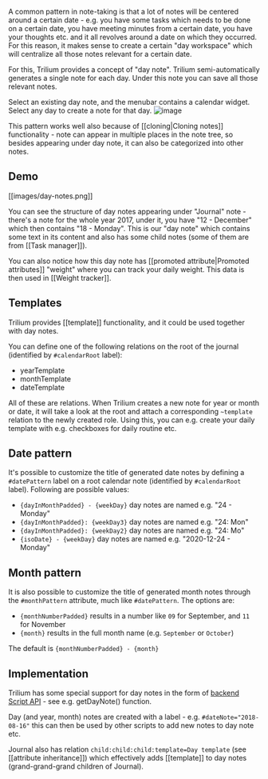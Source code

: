 A common pattern in note-taking is that a lot of notes will be centered around a certain date - e.g. you have some tasks which needs to be done on a certain date, you have meeting minutes from a certain date, you have your thoughts etc. and it all revolves around a date on which they occurred. For this reason, it makes sense to create a certain "day workspace" which will centralize all those notes relevant for a certain date.

For this, Trilium provides a concept of "day note". Trilium semi-automatically generates a single note for each day. Under this note you can save all those relevant notes. 

Select an existing day note, and the menubar contains a calendar widget. Select any day to create a note for that day. ![image](https://user-images.githubusercontent.com/69441971/116097284-88c8cc00-a699-11eb-8e5f-bbc19a63f823.png)


This pattern works well also because of [[cloning|Cloning notes]] functionality - note can appear in multiple places in the note tree, so besides appearing under day note, it can also be categorized into other notes.

## Demo
[[images/day-notes.png]]

You can see the structure of day notes appearing under "Journal" note - there's a note for the whole year 2017, under it, you have "12 - December" which then contains "18 - Monday". This is our "day note" which contains some text in its content and also has some child notes (some of them are from [[Task manager]]).

You can also notice how this day note has [[promoted attribute|Promoted attributes]] "weight" where you can track your daily weight. This data is then used in [[Weight tracker]].

## Templates
Trilium provides [[template]] functionality, and it could be used together with day notes.

You can define one of the following relations on the root of the journal (identified by `#calendarRoot` label):

* yearTemplate
* monthTemplate
* dateTemplate

All of these are relations. When Trilium creates a new note for year or month or date, it will take a look at the root and attach a corresponding `~template` relation to the newly created role. Using this, you can e.g. create your daily template with e.g. checkboxes for daily routine etc.

## Date pattern

It's possible to customize the title of generated date notes by defining a `#datePattern` label on a root calendar note (identified by `#calendarRoot` label). Following are possible values:

* `{dayInMonthPadded} - {weekDay}` day notes are named e.g. "24 - Monday"
* `{dayInMonthPadded}: {weekDay3}` day notes are named e.g. "24: Mon"
* `{dayInMonthPadded}: {weekDay2}` day notes are named e.g. "24: Mo"
* `{isoDate} - {weekDay}` day notes are named e.g. "2020-12-24 - Monday"

## Month pattern
It is also possible to customize the title of generated month notes through the `#monthPattern` attribute, much like `#datePattern`. The options are:
- `{monthNumberPadded}` results in a number like `09` for September, and `11` for November
- `{month}` results in the full month name (e.g. `September` or `October`)

The default is `{monthNumberPadded} - {month}`

## Implementation

Trilium has some special support for day notes in the form of [backend Script API](https://zadam.github.io/trilium/backend_api/BackendScriptApi.html) - see e.g. getDayNote() function.

Day (and year, month) notes are created with a label - e.g. `#dateNote="2018-08-16"` this can then be used by other scripts to add new notes to day note etc.

Journal also has relation `child:child:child:template=Day template` (see [[attribute inheritance]]) which effectively adds [[template]] to day notes (grand-grand-grand children of Journal).

